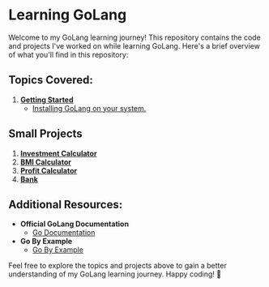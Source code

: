 # Learning GoLang

Welcome to my GoLang learning journey! This repository contains the code and projects I've worked on while learning GoLang. Here's a brief overview of what you'll find in this repository:

## Topics Covered:

1. **[Getting Started]()**
   - [Installing GoLang on your system.](https://go.dev/doc/install)

## Small Projects

1. **[Investment Calculator](https://github.com/monciego/mastering-golang/tree/main/investment-calculator)**
2. **[BMI Calculator](https://github.com/monciego/mastering-golang/tree/main/bmi-calculator)**
3. **[Profit Calculator](https://github.com/monciego/mastering-golang/tree/main/profit-calculator)**
4. **[Bank](https://github.com/monciego/mastering-golang/tree/main/bank)**

## Additional Resources:

- **Official GoLang Documentation**
  - [Go Documentation](https://golang.org/doc)
- **Go By Example**
  - [Go By Example](https://gobyexample.com/)

Feel free to explore the topics and projects above to gain a better understanding of my GoLang learning journey. Happy coding! 🚀
